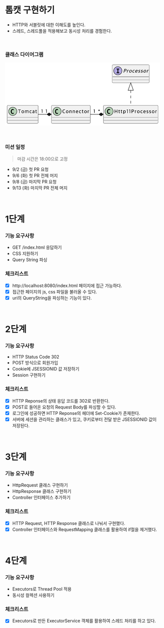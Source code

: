 # 톰캣 구현하기

- HTTP와 서블릿에 대한 이해도를 높인다.
- 스레드, 스레드풀을 적용해보고 동시성 처리를 경험한다.

<br/>

### 클래스 다이어그램

![image](./docs/class.png)

<br/>

### 미션 일정

> 마감 시간은 18:00으로 고정

- 9/2 (금) 첫 PR 요청
- 9/6 (화) 첫 PR 전체 머지
- 9/8 (금) 마지막 PR 요청
- 9/13 (화) 마지막 PR 전체 머지

<br/>

# 1단계

### 기능 요구사항

- GET /index.html 응답하기
- CSS 지원하기
- Query String 파싱

### 체크리스트

- [x] http://localhost:8080/index.html 페이지에 접근 가능하다.
- [x] 접근한 페이지의 js, css 파일을 불러올 수 있다.
- [x] uri의 QueryString을 파싱하는 기능이 있다.

<br/>

# 2단계

### 기능 요구사항

- HTTP Status Code 302
- POST 방식으로 회원가입
- Cookie에 JSESSIONID 값 저장하기
- Session 구현하기

### 체크리스트

- [x] HTTP Reponse의 상태 응답 코드를 302로 반환한다.
- [x] POST로 들어온 요청의 Request Body를 파싱할 수 있다.
- [x] 로그인에 성공하면 HTTP Reponse의 헤더에 Set-Cookie가 존재한다.
- [x] 서버에 세션을 관리하는 클래스가 있고, 쿠키로부터 전달 받은 JSESSIONID 값이 저장된다.

<br/>

# 3단계

### 기능 요구사항

- HttpRequest 클래스 구현하기
- HttpResponse 클래스 구현하기
- Controller 인터페이스 추가하기

### 체크리스트

- [x] HTTP Request, HTTP Response 클래스로 나눠서 구현했다.
- [x] Controller 인터페이스와 RequestMapping 클래스를 활용하여 if절을 제거했다.

<br/>

# 4단계

### 기능 요구사항

- Executors로 Thread Pool 적용
- 동시성 컬렉션 사용하기

### 체크리스트

- [x] Executors로 만든 ExecutorService 객체를 활용하여 스레드 처리를 하고 있다.

<br/>
